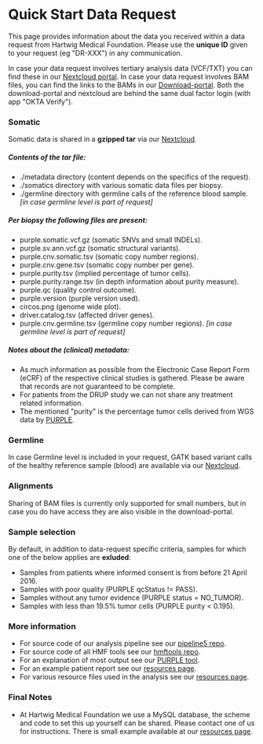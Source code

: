 
Quick Start Data Request
===== 

This page provides information about the data you received within a data request from Hartwig Medical Foundation. Please use the **unique ID** given to your request (eg "DR-XXX") in any communication.

<!--
Most recent version of this text can be found at one the following repositories:  
[https://github.com/hartwigmedical/scripts/tree/master/datarequest](https://github.com/hartwigmedical/scripts/tree/master/datarequest)  
[https://github.com/hartwigmedical/texts/](https://github.com/hartwigmedical/texts/)
-->

In case your data request involves tertiary analysis data (VCF/TXT) you can find these in our [Nextcloud portal](https://nc.hartwigmedicalfoundation.nl/). In case your data request involves BAM files, you can find the links to the BAMs in our [Download-portal](https://portal.hartwigmedicalfoundation.nl/). Both the download-portal and nextcloud are behind the same dual factor login (with app "OKTA Verify").

### Somatic

Somatic data is shared in a **gzipped tar** via our [Nextcloud](https://nc.hartwigmedicalfoundation.nl/).

##### Contents of the tar file:
- ./metadata directory (content depends on the specifics of the request).
- ./somatics directory with various somatic data files per biopsy.
- ./germline directory with germline calls of the reference blood sample. *[in case germline level is part of request]*

##### Per biopsy the following files are present:
- purple.somatic.vcf.gz (somatic SNVs and small INDELs).
- purple.sv.ann.vcf.gz (somatic structural variants).
- purple.cnv.somatic.tsv (somatic copy number regions).
- purple.cnv.gene.tsv (somatic copy number per gene).
- purple.purity.tsv (implied percentage of tumor cells).
- purple.purity.range.tsv (in depth information about purity measure).
- purple.qc (quality control outcome).
- purple.version (purple version used).
- circos.png (genome wide plot).
- driver.catalog.tsv (affected driver genes).
- purple.cnv.germline.tsv (germline copy number regions). *[in case germline level is part of request]*

##### Notes about the (clinical) metadata:
- As much information as possible from the Electronic Case Report Form (eCRF) of the respective clinical studies is gathered. Please be aware that records are not guaranteed to be complete.
- For patients from the DRUP study we can not share any treatment related information.
- The mentioned "purity" is the percentage tumor cells derived from WGS data by [PURPLE](https://github.com/hartwigmedical/hmftools/tree/master/purity-ploidy-estimator).


### Germline

In case Germline level is included in your request, GATK based variant calls of the healthy reference sample (blood) are available via our [Nextcloud](https://nc.hartwigmedicalfoundation.nl/).

### Alignments

Sharing of BAM files is currently only supported for small numbers, but in case you do have access they are also visible in the download-portal.

### Sample selection

By default, in addition to data-request specific criteria, samples for which one of the below applies are **exluded**:

- Samples from patients where informed consent is from before 21 April 2016.
- Samples with poor quality (PURPLE qcStatus != PASS).
- Samples without any tumor evidence (PURPLE status = NO_TUMOR).
- Samples with less than 19.5% tumor cells (PURPLE purity < 0.195).

### More information
- For source code of our analysis pipeline see our [pipeline5 repo](https://github.com/hartwigmedical/pipeline5).
- For source code of all HMF tools see our [hmftools repo](https://github.com/hartwigmedical/hmftools).
- For an explanation of most output see our [PURPLE tool](https://github.com/hartwigmedical/hmftools/tree/master/purity-ploidy-estimator).
- For an example patient report see our [resources page](http://resources.hartwigmedicalfoundation.nl/).
- For various resource files used in the analysis see our [resources page](http://resources.hartwigmedicalfoundation.nl/).

### Final Notes
- At Hartwig Medical Foundation we use a MySQL database, the scheme and code to set this up yourself can be shared. Please contact one of us for instructions. There is small example available at our [resources page](http://resources.hartwigmedicalfoundation.nl/).
